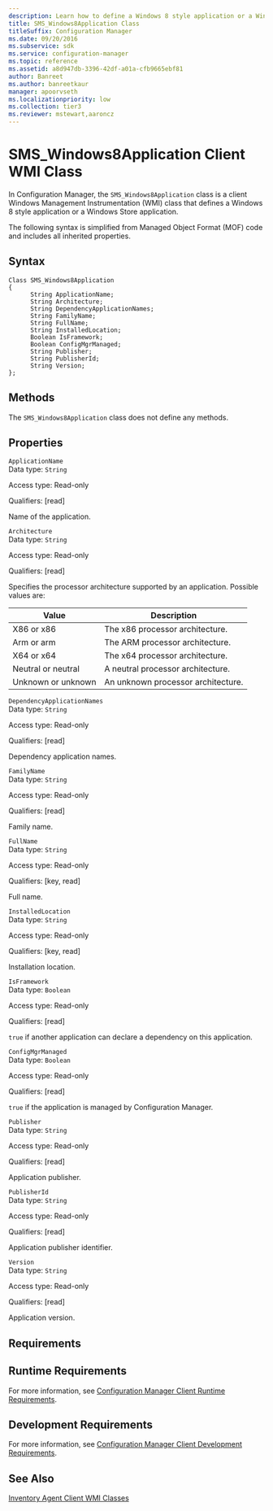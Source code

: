 ```yaml
---
description: Learn how to define a Windows 8 style application or a Windows Store application in Configuration Manager.
title: SMS_Windows8Application Class
titleSuffix: Configuration Manager
ms.date: 09/20/2016
ms.subservice: sdk
ms.service: configuration-manager
ms.topic: reference
ms.assetid: a8d947db-3396-42df-a01a-cfb9665ebf81
author: Banreet
ms.author: banreetkaur
manager: apoorvseth
ms.localizationpriority: low
ms.collection: tier3
ms.reviewer: mstewart,aaroncz 
---
```

# SMS_Windows8Application Client WMI Class
In Configuration Manager, the `SMS_Windows8Application` class is a client Windows Management Instrumentation (WMI) class that defines a Windows 8 style application or a Windows Store application.  

 The following syntax is simplified from Managed Object Format (MOF) code and includes all inherited properties.  

## Syntax  

```  
Class SMS_Windows8Application  
{  
      String ApplicationName;  
      String Architecture;  
      String DependencyApplicationNames;  
      String FamilyName;  
      String FullName;  
      String InstalledLocation;  
      Boolean IsFramework;  
      Boolean ConfigMgrManaged;  
      String Publisher;  
      String PublisherId;  
      String Version;  
};  
```  

## Methods  
 The `SMS_Windows8Application` class does not define any methods.  

## Properties  
 `ApplicationName`  
 Data type: `String`  

 Access type: Read-only  

 Qualifiers: [read]  

 Name of the application.  

 `Architecture`  
 Data type: `String`  

 Access type: Read-only  

 Qualifiers: [read]  

 Specifies the processor architecture supported by an application. Possible values are:  

|Value|Description|  
|-----------|-----------------|  
|X86 or x86|The x86 processor architecture.|  
|Arm or arm|The ARM processor architecture.|  
|X64 or x64|The x64 processor architecture.|  
|Neutral or neutral|A neutral processor architecture.|  
|Unknown or unknown|An unknown processor architecture.|  

 `DependencyApplicationNames`  
 Data type: `String`  

 Access type: Read-only  

 Qualifiers: [read]  

 Dependency application names.  

 `FamilyName`  
 Data type: `String`  

 Access type: Read-only  

 Qualifiers: [read]  

 Family name.  

 `FullName`  
 Data type: `String`  

 Access type: Read-only  

 Qualifiers: [key, read]  

 Full name.  

 `InstalledLocation`  
 Data type: `String`  

 Access type: Read-only  

 Qualifiers: [key, read]  

 Installation location.  

 `IsFramework`  
 Data type: `Boolean`  

 Access type: Read-only  

 Qualifiers: [read]  

 `true` if another application can declare a dependency on this application.  

 `ConfigMgrManaged`  
 Data type: `Boolean`  

 Access type: Read-only  

 Qualifiers: [read]  

 `true` if the application is managed by Configuration Manager.  

 `Publisher`  
 Data type: `String`  

 Access type: Read-only  

 Qualifiers: [read]  

 Application publisher.  

 `PublisherId`  
 Data type: `String`  

 Access type: Read-only  

 Qualifiers: [read]  

 Application publisher identifier.  

 `Version`  
 Data type: `String`  

 Access type: Read-only  

 Qualifiers: [read]  

 Application version.  

## Requirements  

## Runtime Requirements  
 For more information, see [Configuration Manager Client Runtime Requirements](../../../../../develop/core/reqs/client-runtime-requirements.md).  

## Development Requirements  
 For more information, see [Configuration Manager Client Development Requirements](../../../../../develop/core/reqs/client-development-requirements.md).  

## See Also  
 [Inventory Agent Client WMI Classes](../../../../../develop/reference/core/clients/client-classes/inventory-agent-client-wmi-classes.md)
